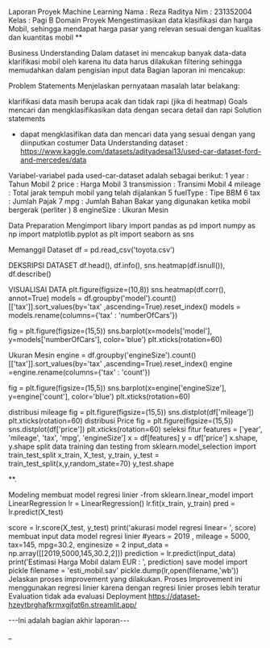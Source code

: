 Laporan Proyek Machine Learning
Nama : Reza Raditya
Nim : 231352004
Kelas : Pagi B
Domain Proyek
Mengestimasikan data klasifikasi dan harga Mobil, sehingga mendapat harga pasar yang relevan sesuai dengan kualitas dan kuantitas mobil
**

Business Understanding
Dalam dataset ini mencakup banyak data-data klarifikasi mobil oleh karena itu data harus dilakukan filtering sehingga memudahkan dalam pengisian input data Bagian laporan ini mencakup:

Problem Statements
Menjelaskan pernyataan masalah latar belakang:

klarifikasi data masih berupa acak dan tidak rapi (jika di heatmap)
Goals
mencari dan mengklasifikasikan data dengan secara detail dan rapi
Solution statements
- dapat mengklasifikan data dan mencari data yang sesuai dengan yang diinputkan costumer
Data Understanding
dataset : https://www.kaggle.com/datasets/adityadesai13/used-car-dataset-ford-and-mercedes/data

Variabel-variabel pada used-car-dataset adalah sebagai berikut:
1 year : Tahun Mobil
2 price : Harga Mobil 3 transmission : Transimi Mobil 4 mileage : Total jarak tempuh mobil yang telah dijalankan
5 fuelType : Tipe BBM 6 tax : Jumlah Pajak
7 mpg : Jumlah Bahan Bakar yang digunakan ketika mobil bergerak (perliter ) 8 engineSize : Ukuran Mesin

Data Preparation
Mengimport libary
import pandas as pd import numpy as np import matplotlib.pyplot as plt import seaborn as sns

Memanggil Dataset
df = pd.read_csv('toyota.csv')

DEKSRIPSI DATASET
df.head(), df.info(), sns.heatmap(df.isnull()), df.describe()

VISUALISAI DATA
plt.figure(figsize=(10,8)) sns.heatmap(df.corr(), annot=True) models = df.groupby('model').count()[['tax']].sort_values(by='tax' ,ascending=True).reset_index() models = models.rename(columns={'tax' : 'numberOfCars'})

fig = plt.figure(figsize=(15,5)) sns.barplot(x=models['model'], y=models['numberOfCars'], color='blue') plt.xticks(rotation=60)

Ukuran Mesin
engine = df.groupby('engineSize').count()[['tax']].sort_values(by='tax' ,ascending=True).reset_index() engine =engine.rename(columns={'tax' : 'count'})

fig = plt.figure(figsize=(15,5)) sns.barplot(x=engine['engineSize'], y=engine['count'], color='blue') plt.xticks(rotation=60)

distribusi mileage
fig = plt.figure(figsize=(15,5)) sns.distplot(df['mileage']) plt.xticks(rotation=60)
distribusi Price
fig = plt.figure(figsize=(15,5)) sns.distplot(df['price']) plt.xticks(rotation=60)
seleksi fitur
features = ['year', 'mileage', 'tax', 'mpg', 'engineSize'] x = df[features] y = df['price'] x.shape, y.shape
split data training dan testing
from sklearn.model_selection import train_test_split x_train, X_test, y_train, y_test = train_test_split(x,y,random_state=70) y_test.shape

**.

Modeling
membuat model regresi linier
-from sklearn.linear_model import LinearRegression lr = LinearRegression() lr.fit(x_train, y_train) pred = lr.predict(X_test)

score = lr.score(X_test, y_test) print('akurasi model regresi linear= ', score)
membuat input data model regresi linier
#years = 2019 , mileage = 5000, tax=145, mpg=30.2, enginesize = 2 input_data = np.array([[2019,5000,145,30.2,2]]) prediction = lr.predict(input_data) print('Estimasi Harga Mobil dalam EUR : ', prediction)
save model
import pickle filename = 'esti_mobil.sav' pickle.dump(lr,open(filename,'wb')) Jelaskan proses improvement yang dilakukan.
Proses Improvement ini menggunakan regresi linier karena dengan regresi linier proses lebih teratur
Evaluation
tidak ada evaluasi
Deployment
https://dataset-hzeytbrghafkrmxgjfqt6n.streamlit.app/

---Ini adalah bagian akhir laporan---

_
